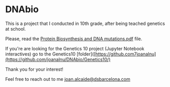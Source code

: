 # DNAbio
This is a project that I conducted in 10th grade, after being teached genetics at school.

Please, read the [Protein Biosynthesis and DNA mutations.pdf](https://github.com/joanalnu/DNAbio/blob/main/Protein%20Biosynthesis%20and%20DNA%20mutations.pdf) file.

If you're are looking for the Genetics 10 project (Jupyter Notebook interactives) go to the Genetics10 [folder]([https://github.com7joanalnu](https://github.com/joanalnu/DNAbio/Genetics10/)

Thank you for your interest!

Feel free to reach out to me [joan.alcaide@dsbarcelona.com](mailto:joan.alcaide@dsbarcelona.com)
